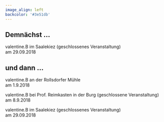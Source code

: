 ```yaml
---
image_align: left
backcolor: '#3e51db'
---
```


## **Demnächst …**

valentine.B im Saalekiez (geschlossenes Veranstaltung)<br>am 29.09.2018<br>

## **und dann …**

valentine.B an der Rollsdorfer Mühle<br>am 1.9.2018<br>

valentine.B bei Prof. Reimkasten in der Burg (geschlossene Veranstaltung)<br>am 8.9.2018<br>

valentine.B im Saalekiez (geschlossenes Veranstaltung)<br>am 29.09.2018<br>